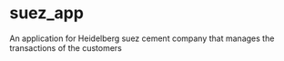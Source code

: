 # suez_app

An application for Heidelberg suez cement company that manages the transactions of the customers
